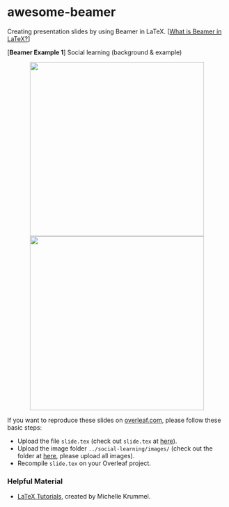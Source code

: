 # awesome-beamer
Creating presentation slides by using Beamer in LaTeX. [[What is Beamer in LaTeX?](https://en.wikipedia.org/wiki/Beamer_(LaTeX))]

[**Beamer Example 1**] Social learning (background & example)

<p align="center">
<img align="middle" src="https://github.com/xinychen/awesome-beamer/blob/main/example/social-learning/slide1.png" width="400" />
<img align="middle" src="https://github.com/xinychen/awesome-beamer/blob/main/example/social-learning/slide2.png" width="400" />
</p>

If you want to reproduce these slides on [overleaf.com](overleaf.com), please follow these basic steps:

- Upload the file `slide.tex` (check out `slide.tex` at [here](https://github.com/xinychen/awesome-beamer/blob/main/example/social-learning/slide.tex)).
- Upload the image folder `../social-learning/images/` (check out the folder at [here](https://github.com/xinychen/awesome-beamer/tree/main/example/social-learning/images), please upload all images).
- Recompile `slide.tex` on your Overleaf project.

### Helpful Material

- [LaTeX Tutorials](https://www.michellekrummel.com/tutorials), created by Michelle Krummel.

